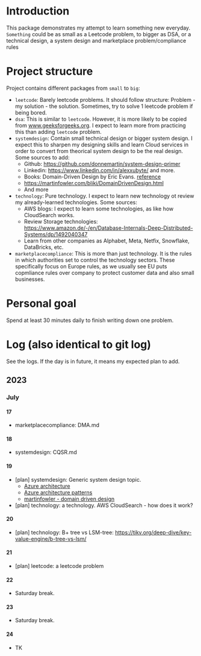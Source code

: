 # Introduction
This package demonstrates my attempt to learn something new everyday. `Something` could be as small as a Leetcode problem, to bigger as DSA, or a technical design, a system design and marketplace problem/compliance rules

# Project structure
Project contains different packages from `small` to `big`:
- `leetcode`: Barely leetcode problems. It should follow structure: Problem - my solution - the solution. Sometimes, try to solve 1 leetcode problem if being bored.
- `dsa`: This is similar to `leetcode`. However, it is more likely to be copied from www.geeksforgeeks.org. I expect to learn more from practicing this than adding `leetcode` problem.
- `systemdesign`: Contain small technical design or bigger system design. I expect this to sharpen my designing skills and learn Cloud services in order to convert from theorical system design to be the real design. Some sources to add:
    - Github: https://github.com/donnemartin/system-design-primer
    - Linkedin: https://www.linkedin.com/in/alexxubyte/ and more.
    - Books: Domain-Driven Design by Eric Evans. [reference](https://www.google.de/books/edition/Domain_Driven_Design/hHBf4YxMnWMC?hl=en&gbpv=1&printsec=frontcover)
    - https://martinfowler.com/bliki/DomainDrivenDesign.html
    - And more
- `technology`: Pure technology. I expect to learn new technology ot review my already-learned technologies. Some sources:
    - AWS blogs: I expect to learn some technologies, as like how CloudSearch works.
    - Review Storage technologies: https://www.amazon.de/-/en/Database-Internals-Deep-Distributed-Systems/dp/1492040347
    - Learn from other companies as Alphabet, Meta, Netfix, Snowflake, DataBricks, etc.
- `marketplacecompliance`: This is more than just technology. It is the rules in which authorities set to control the technology sectors. These specifically focus on Europe rules, as we usually see EU puts copmliance rules over company to protect customer data and also small businesses.

# Personal goal
Spend at least 30 minutes daily to finish writing down one problem.

# Log (also identical to git log)
See the logs. If the day is in future, it means my expected plan to add.
## 2023
### July
#### 17
- marketplacecompliance: DMA.md
#### 18
- systemdesign: CQSR.md
#### 19
- [plan] systemdesign: Generic system design topic. 
    - [Azure architecture](https://learn.microsoft.com/en-us/azure/architecture/)
    - [Azure architecture patterns](https://learn.microsoft.com/en-us/azure/architecture/patterns/)
    - [martinfowler - domain driven design](https://martinfowler.com/tags/domain%20driven%20design.html)
- [plan] technology: a technology. AWS CloudSearch - how does it work?
#### 20
- [plan] technology: B+ tree vs LSM-tree: https://tikv.org/deep-dive/key-value-engine/b-tree-vs-lsm/
#### 21
- [plan] leetcode: a leetcode problem
#### 22
- Saturday break.
#### 23
- Saturday break.
#### 24
- TK